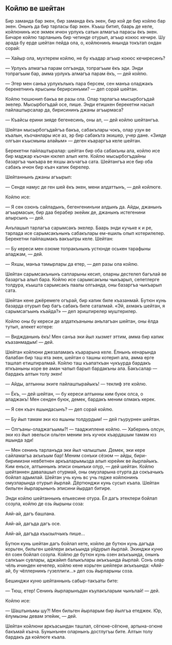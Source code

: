 ## Койлю ве шейтан

Бир заманда бар экен, бир заманда ёкъ экен, бир кой де бир койлю бар экен.
Онынъ да бир тарласы бар экен.
Къыш битип, баарь де келе, койлюнинъ исе экмек ичюн урлукъ сатын алмагъа парасы ёкъ экен.
Бичаре койлю тарланынъ бир четинде отурып, агъыр кокюс кечире.
Шу арада бу ерде шейтан пейда ола, о, койлюнинъ янында токътап ондан сорай:

— Хайыр ола, мухтерем койлю, не бу къадар агъыр кокюс кечиресинъ?

— Урлукъ алмагъа парам олгъанда, топрагъым ёкъ эди.
Энди топрагъым бар, амма урлукъ алмагъа парам ёкъ, — дей койлю.

— Эгер мен санъа урлукълыкъ пара берсем, сен манъа оладжакъ берекетнинъ ярысыны берирсинъми? — деп сорай шейтан.

Койлю тюшюнип бакъа ве разы ола.
Олар тарлагъа мысырбогъдай экелер.
Мысырбогъдай осе, пише.
Энди етишкен берекетни насыл пайлаштырсалар да, бирисининъ джаны агъырмаса?

— Къайсы ерини зияде бегенесинъ, оны ал, — дей койлю шейтангъа.

Шейтан мысырбогъдайгъа бакъа, сабакълары чокъ, олар узун ве къалын, къочанлары исе аз, эр бир сабакъта экишер, учер дане.
«Зияде олгъан къысмыны алайым» — деген къараргъа келе шейтан.

Берекетни пайлаштыралар: шейтан бир оба сабакъны ала, койлю исе бир маджар къочан юклеп алып кете.
Койлю мысырбогъдайны базаргъа чыкъара ве яхшы акъчагъа сата.
Шейтангъа исе бир оба сабакъ ичюн бир къач капик берелер.

Шейтаннынъ джаны агъырып:

— Сенде намус де ген шей ёкъ экен, мени алдаттынъ, — дей койлюге.

Койлю исе:

— Я сен озюнъ сайладынъ, бегенгенинъни алдынъ да.
Айды, джанынъ агъырмасын, бир даа берабер экейик де, джанынъ истегенини алырсынъ — дей.

Анълашып тарлагъа сарымсакъ экелер.
Баарь энди кучьке к и ре, тарлада исе сарымсакънынъ сабакълары ем-ешиль олып котерилелер.
Берекетни пайлашмакъ вакъытры келе.
Шейтан:

— Бу кереси мен озюме топракънынъ устюнде оськен тарафыны аладжам, — дей.

— Яхшы, манъа тамырлары да етер, — деп разы ола койлю.

Шейтан сарымсакънынъ сапларыны кесип, оларны дестелеп багълай ве базаргъа алып бара.
Койлю исе сарымсакъны чыкъарып, сепетлерге толдура, къышта сарымсакъ паалы олгьанда, оны базаргъа чыкъарып сата.

Шейтан кене джёремеге огърай, бир капик биле къазанмай.
Бутюн кунь базарда отурып бир багъ сабакъ биле саталмай.
«Эй, ахмакъ шейтан, я сарымсагъынъ къайда?» — деп эриштирелер муштерилер.

Койлю оны бу кереси де алдаткъаныны анълагъан шейтан, оны ёлда тутып, алекет котере:

— Виджданынъ ёкъ!
Мен санъа эки йыл хызмет эттим, амма бир капик къазанмадым! — дей.

Шейтан койлюни джезаламакъ къарарына келе.
Ёлнынъ кенарында балабан бир таш ята экен, шейтан о ташны котерип ала, амма ерге ташлап етиштиралмай.
Койлю таш къапаткъан чукъурда бардакъ яткъаныны коре ве аман чапып барып бардакъны ала.
Бакъсалар — бардакъ алтын толу экен!

— Айды, алтынны экиге пайлаштырайыкъ! — теклиф эте койлю.

— Ёкъ, — дей шейтан, — бу кереси алтынны ким буюк олса, о аладжакъ!
Мен сенден буюк, демек, бардакъ меним олмакъ керек.

— Я сен къач яшындасынъ? — деп сорай койлю.

— Бу йыл тамам эки юз яшыны толдурдым! — дей гъурурнен шейтан.

— Олгъаны-оладжагъымы?! — тааджиплене койлю. — Хаберинъ олсун, эки юз йыл эвельси ольген меним энъ кучюк къардашым тамам юз яшында эди!

— Мен сенинъ тарланъда эки йыл чалыштым.
Демек, эки кере сайламагъа акъкъым бар!
Меним сонъки сёзюм — айды, бири-биримизни невбетнен аркъаларымызда алып юрейик ве йырлайыкъ.
Ким енъсе, алтыннынъ эписи онынъки олур, — дей шейтан.
Койлю шейтаннен давалашып отурмай, оны омузларына отурта да сокъачыкъ бойлап адымлай.
Шейтан учь кунь вс учь гедже койлюнинъ омузларында отурып йырлай.
Дёртюнджи кунь сусып къала.
Шейтан бильген йырларынынъ эписини йырдап битире.

Энди койлю шейтаннынъ елькесине отура.
Ёл дагъ этеклери бойлап созула, койлю де озь йырыны соза:

Аяй-ай, дагъ башлана.

Аяй-ай, дагъда дагъ осе.

Аяй-ай, дагъда къызылчыкъ пише...

Бутюн кунь шейтан дагъ бойлап кете, койлю де бутюн кунь дагъда корьген, бильген шейлери акъкъында уйдурып йырлай.
Экинджи куню ёл озен бойлап созула.
Койлю де бутюн кунь озен акъкъында, онынъ салкъын сувлары, аджайип балыкълары акъкъында йырлай.
Сонъ олар чёль ичинден кечелер, койлю кене корьген шейлери акъкъында: «Аяй-ай, бу чёллернинъ гузеллиги...» деп озь йырларыны соза.

Бешинджи куню шейтаннынъ сабыр-такъаты бите:

— Тюш, етер!
Сенинъ йырларынъдан къулакъларым чынълай! — дей.

Койлю исе:

— Шаштынъмы шу?!
Мен бильген йырларым бир йылгъа етеджек.
Юр, ёлумызны девам этейик, — дей.

Шейтан койлюни аркъасындан ташлап, сёгюне-сёгюне, артына-огюне бакъмай къача.
Бунынънен оларнынъ достлугъы бите.
Алтын толу бардакъ да койлюге къала. 
